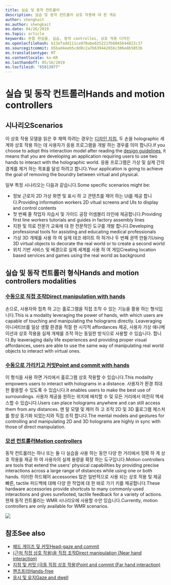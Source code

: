 ```yaml
---
title: 실습 및 동작 컨트롤러
description: 실습 및 동작 컨트롤러 상호 작용에 대 한 개요
author: shengkait
ms.author: shengkait
ms.date: 04/26/2019
ms.topic: article
keywords: 혼합 현실을, 실습, 동작 controlles, 상호 작용 디자인
ms.openlocfilehash: b13efadd111ca970abe625221fb8045644822c37
ms.sourcegitcommit: b5bad4eeb5cdd0c2a7b639442656c306e8b5853b
ms.translationtype: MT
ms.contentlocale: ko-KR
ms.lasthandoff: 05/16/2019
ms.locfileid: "65813977"
---
```

# <a name="hands-and-motion-controllers"></a><span data-ttu-id="ed99f-104">실습 및 동작 컨트롤러</span><span class="sxs-lookup"><span data-stu-id="ed99f-104">Hands and motion controllers</span></span>
## <a name="scenarios"></a><span data-ttu-id="ed99f-105">시나리오</span><span class="sxs-lookup"><span data-stu-id="ed99f-105">Scenarios</span></span>
<span data-ttu-id="ed99f-106">이 상호 작용 모델을 읽은 후 채택 하려는 경우는 [디자인 지침](interaction-fundamentals.md), 두 손을 holographic 세계와 상호 작용 하는 데 사용자가 응용 프로그램을 개발 하는 경우를 의미 합니다.</span><span class="sxs-lookup"><span data-stu-id="ed99f-106">If you choose to adopt this interaction model after reading the [design guidelines](interaction-fundamentals.md), it means that you are developing an application requiring users to use two hands to interact with the holographic world.</span></span> <span data-ttu-id="ed99f-107">응용 프로그램은 가상 및 실제 간의 경계를 제거 하는 목표를 달성 하려고 합니다.</span><span class="sxs-lookup"><span data-stu-id="ed99f-107">Your application is going to achieve the goal of removing the boundry between virtual and physical.</span></span>

<span data-ttu-id="ed99f-108">일부 특정 시나리오는 다음과 같습니다.</span><span class="sxs-lookup"><span data-stu-id="ed99f-108">Some specific scenarios might be:</span></span>
* <span data-ttu-id="ed99f-109">정보 근로자 2D 가상 화면 및 표시 하 고 콘텐츠를 제어 하는 Ui를 제공 합니다.</span><span class="sxs-lookup"><span data-stu-id="ed99f-109">Providing information workers 2D vitual screens and UIs to display and control contents</span></span>
* <span data-ttu-id="ed99f-110">첫 번째 줄 작업자 자습서 및 가이드 공장 어셈블리 라인에 제공합니다.</span><span class="sxs-lookup"><span data-stu-id="ed99f-110">Providing first line workers tutorials and guides in factory assembly lines</span></span>
* <span data-ttu-id="ed99f-111">지원 및 의료 전문가 교육에 대 한 전문적인 도구를 개발 합니다.</span><span class="sxs-lookup"><span data-stu-id="ed99f-111">Developing professional tools for assisting and educating medical professionals</span></span>  
* <span data-ttu-id="ed99f-112">가상 3D 개체를 사용 하 여 실제 데코 레이트 하 하거나 두 번째 권역 만들기</span><span class="sxs-lookup"><span data-stu-id="ed99f-112">Using 3D virtual objects to decorate the real world or to create a second world</span></span> 
* <span data-ttu-id="ed99f-113">위치 기반 서비스 및 배경으로 실제 세계를 사용 하 여 게임</span><span class="sxs-lookup"><span data-stu-id="ed99f-113">Creating location based services and games using the real world as background</span></span>

## <a name="hands-and-motion-controllers-modalities"></a><span data-ttu-id="ed99f-114">실습 및 동작 컨트롤러 형식</span><span class="sxs-lookup"><span data-stu-id="ed99f-114">Hands and motion controllers modalities</span></span>
### <a name="direct-manipulation-with-handsdirect-manipulationmd"></a>[<span data-ttu-id="ed99f-115">수동으로 직접 조작</span><span class="sxs-lookup"><span data-stu-id="ed99f-115">Direct manipulation with hands</span></span>](direct-manipulation.md)
<span data-ttu-id="ed99f-116">손으로, 사용자와 접촉 하 고는 홀로그램을 직접 조작 수 있는 기능을 활용 하는 형식입니다.</span><span class="sxs-lookup"><span data-stu-id="ed99f-116">This is a modality leveraging the power of hands, with which users are capable of touching and manipulating the holograms directly.</span></span> <span data-ttu-id="ed99f-117">Leaveraging 이니셔티브를 일상 생활 환경을 적절 한 시각적 affordances 제공, 사용자 가상 애니메이션과 상호 작용을 실제 개체를 조작 하는 동일한 방식으로 사용할 수 있습니다. 합니다.</span><span class="sxs-lookup"><span data-stu-id="ed99f-117">By leaveraging daily life experiences and providing proper visual affordances, users are able to use the same way of manipulating real world objects to interact with virtual ones.</span></span>   

### <a name="point-and-commit-with-handspoint-and-commitmd"></a>[<span data-ttu-id="ed99f-118">수동으로 가리키고 커밋</span><span class="sxs-lookup"><span data-stu-id="ed99f-118">Point and commit with hands</span></span>](point-and-commit.md)
<span data-ttu-id="ed99f-119">이 형식을 사용 하면 거리에서 홀로그램 상호 작용할 수 있습니다.</span><span class="sxs-lookup"><span data-stu-id="ed99f-119">This modality empowers users to interact with holograms in a distance.</span></span> <span data-ttu-id="ed99f-120">사용자가 환경 최대한 활용할 수 있도록 수 있습니다.</span><span class="sxs-lookup"><span data-stu-id="ed99f-120">It enables users to make the best use of surroundings.</span></span> <span data-ttu-id="ed99f-121">사용자 제공을 원하는 위치에 배치할 수 및 모든 거리에서 여전히 액세스할 수 있습니다.</span><span class="sxs-lookup"><span data-stu-id="ed99f-121">Users can place holograms anywhere and can still access them from any distances.</span></span> <span data-ttu-id="ed99f-122">멘 탈 모델 및 제어 하 고 조작 2D 및 3D 홀로그램 제스처를 항상 동기화 되었는지와 직접 조작 합니다.</span><span class="sxs-lookup"><span data-stu-id="ed99f-122">The mental models and gestures for controlling and manipulating 2D and 3D holograms are highly in sync with those of direct manipulation.</span></span>

### <a name="motion-controllersmotion-controllersmd"></a>[<span data-ttu-id="ed99f-123">모션 컨트롤러</span><span class="sxs-lookup"><span data-stu-id="ed99f-123">Motion controllers</span></span>](motion-controllers.md)
<span data-ttu-id="ed99f-124">동작 컨트롤러는 하나 또는 둘 다 실습을 사용 하는 동안 다양 한 거리에서 정확 하 게 상호 작용을 제공 하 여 사용자의 실제 용량을 확장 하는 도구입니다.</span><span class="sxs-lookup"><span data-stu-id="ed99f-124">Motion controllers are tools that extend the users' physical capabilities by providing precise interactions across a large range of distances while using one or both hands.</span></span> <span data-ttu-id="ed99f-125">이러한 하드웨어 accessories 많은 일반적으로 사용 되는 상호 작용 및 제공 빠른, tactile 피드백에 대해 다양 한 작업에 대 한 바로 가기 키를 제공합니다.</span><span class="sxs-lookup"><span data-stu-id="ed99f-125">These hardware accessories provide shortcuts to many commonly-used interactions and gives surefooted, tactile feedback for a variety of actions.</span></span> <span data-ttu-id="ed99f-126">현재 동작 컨트롤러는 WMR 시나리오에 사용할 수만 있습니다.</span><span class="sxs-lookup"><span data-stu-id="ed99f-126">Currently, motion controllers are only available for WMR scenarios.</span></span> 

![](images/Hands-and-controllers-720px.jpg)<br>

## <a name="see-also"></a><span data-ttu-id="ed99f-127">참조</span><span class="sxs-lookup"><span data-stu-id="ed99f-127">See also</span></span>
* [<span data-ttu-id="ed99f-128">헤드 게이즈 및 커밋</span><span class="sxs-lookup"><span data-stu-id="ed99f-128">Head-gaze and commit</span></span>](gaze-and-commit.md)
* [<span data-ttu-id="ed99f-129">(근처 직접 상호 작용)을 직접 조작</span><span class="sxs-lookup"><span data-stu-id="ed99f-129">Direct manipulation (Near hand interaction)</span></span>](direct-manipulation.md)
* [<span data-ttu-id="ed99f-130">지점 및 커밋 (극동 직접 상호 작용)</span><span class="sxs-lookup"><span data-stu-id="ed99f-130">Point and commit (Far hand interaction)</span></span>](point-and-commit.md)
* [<span data-ttu-id="ed99f-131">핸즈프리</span><span class="sxs-lookup"><span data-stu-id="ed99f-131">Hands-free</span></span>](hands-free.md)
* [<span data-ttu-id="ed99f-132">응시 및 유지</span><span class="sxs-lookup"><span data-stu-id="ed99f-132">Gaze and dwell</span></span>](gaze-targeting.md)
